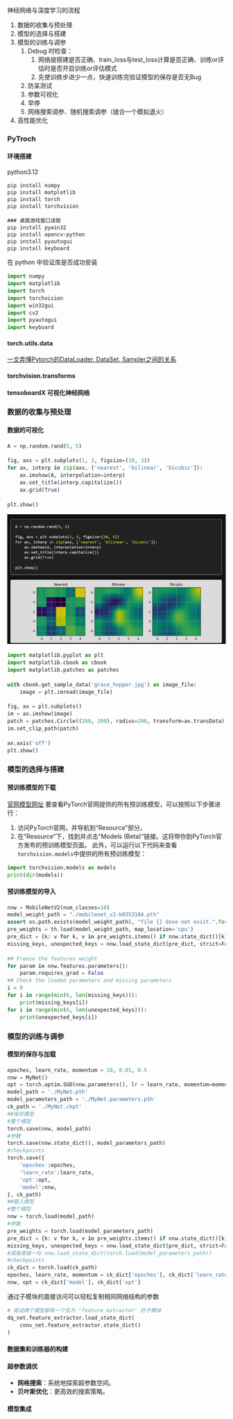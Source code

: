 神经网络与深度学习的流程

1. 数据的收集与预处理
2. 模型的选择与搭建
3. 模型的训练与调参
   1. Debug 时检查：
      1. 网络层搭建是否正确、train_loss与test_loss计算是否正确、训练or评估时是否开启训练or评估模式
      2. 先使训练步进少一点，快速训练完验证模型的保存是否无Bug
   2. 防呆测试
   3. 参数可视化
   4. 早停
   5. 网络搜索调参、随机搜索调参（缝合一个模拟退火）
4. 高性能优化
### PyTroch
#### 环境搭建
python3.12

```
pip install numpy
pip install matplotlib
pip install torch
pip install torchvision

### 桌面游戏窗口读取
pip install pywin32
pip install opencv-python
pip install pyautogui
pip install keyboard
```
在 python 中验证库是否成功安装
```python
import numpy
import matplotlib
import torch
import torchvision
import win32gui
import cv2
import pyautogui
import keyboard
```
#### torch.utils.data

[一文弄懂Pytorch的DataLoader, DataSet, Sampler之间的关系](https://zhuanlan.zhihu.com/p/76893455) 
#### torchvision.transforms
#### tensoboardX 可视化神经网络

### 数据的收集与预处理

#### 数据的可视化

```python
A = np.random.rand(5, 5)

fig, axs = plt.subplots(1, 3, figsize=(10, 3))
for ax, interp in zip(axs, ['nearest', 'bilinear', 'bicubic']):
    ax.imshow(A, interpolation=interp)
    ax.set_title(interp.capitalize())
    ax.grid(True)

plt.show()
```

![](subplot参数转图表.png)

```python
import matplotlib.pyplot as plt
import matplotlib.cbook as cbook
import matplotlib.patches as patches

with cbook.get_sample_data('grace_hopper.jpg') as image_file:
    image = plt.imread(image_file)

fig, ax = plt.subplots()
im = ax.imshow(image)
patch = patches.Circle((260, 200), radius=200, transform=ax.transData)
im.set_clip_path(patch)

ax.axis('off')
plt.show()
```
### 模型的选择与搭建
#### 预训练模型的下载
[官网模型网址](https://pytorch.org/hub/research-models)
要查看PyTorch官网提供的所有预训练模型，可以按照以下步骤进行：
1. 访问PyTorch官网，并导航到“Resource”部分。
2. 在“Resource”下，找到并点击“Models (Beta)”链接。这将带你到PyTorch官方发布的预训练模型页面。
此外，可以运行以下代码来查看`torchvision.models`中提供的所有预训练模型：
```python
import torchvision.models as models
print(dir(models))
```
#### 预训练模型的导入
```python
nnw = MobileNetV2(num_classes=10)
model_weight_path = "./mobilenet_v2-b0353104.pth"
assert os.path.exists(model_weight_path), "file {} dose not exist.".format(model_weight_path)
pre_weights = th.load(model_weight_path, map_location='cpu')
pre_dict = {k: v for k, v in pre_weights.items() if nnw.state_dict()[k].numel() == v.numel()}
missing_keys, unexpected_keys = nnw.load_state_dict(pre_dict, strict=False)

## Freeze the features weight
for param in nnw.features.parameters():
	param.requires_grad = False
## Check the loaded parameters and missing parameters
i = 0
for i in range(min(6, len(missing_keys))):
	print(missing_keys[i])
for i in range(min(6, len(unexpected_keys))):
	print(unexpected_keys[i])
```
### 模型的训练与调参

#### 模型的保存与加载
```python
epoches, learn_rate, momentum = 20, 0.01, 0.5
nnw = MyNet()
opt = torch.optim.SGD(nnw.parameters(), lr = learn_rate, momentum=momentum)
model_path = './MyNet.pth'
model_parameters_path = './MyNet.parameters.pth'
ck_path = './MyNet.ckpt'
##保存模型
#整个模型
torch.save(nnw, model_path)
#参数
torch.save(nnw.state_dict(), model_parameters_path)
#checkpoints
torch.save({
    'epoches':epoches,
    'learn_rate':learn_rate,
    'opt':opt,
    'model':nnw,
}, ck_path)
##载入模型
#整个模型
nnw = torch.load(model_path)
#参数
pre_weights = torch.load(model_parameters_path)
pre_dict = {k: v for k, v in pre_weights.items() if nnw.state_dict()[k].numel() == v.numel()}
missing_keys, unexpected_keys = nnw.load_state_dict(pre_dict, strict=False)
#或者直接一句 nnw.load_state_dict(torch.load(model_parameters_path))
#checkpoints
ck_dict = torch.load(ck_path)
epoches, learn_rate, momentum = ck_dict['epoches'], ck_dict['learn_rate'], ck_dict['momentum']
nnw, opt = ck_dict['model'], ck_dict['opt']
```

通过子模块的直接访问可以轻松复制相同网络结构的参数

```python
# 假设两个模型都有一个名为 'feature_extractor' 的子模块
dq_net.feature_extractor.load_state_dict(
    conv_net.feature_extractor.state_dict()
)
```
#### 数据集和训练器的构建


#### 超参数调优

- **网格搜索**：系统地探索超参数空间。
- **贝叶斯优化**：更高效的搜索策略。

#### 模型集成
